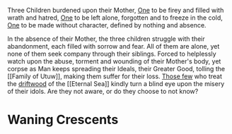 Three Children burdened upon their Mother, 
[One](Kynoly) to be firey and filled with wrath and hatred, 
[One](Heaugi) to be left alone, forgotten and to freeze in the cold, 
[One](Opar) to be made without character, defined by nothing and absence. 

In the absence of their Mother, the three children struggle with their abandonment, each filled with sorrow and fear.
All of them are alone, yet none of them seek company through their siblings. 
Forced to helplessly watch upon the abuse, torment and wounding of their Mother's body, yet corpse as Man keeps spreading their Ideals, their Greater Good, tolling the [[Family of Utuw]], making them suffer for their loss. 
[Those few](Lunatics) who treat the [driftwood](The%20Utuw%20System) of the [[Eternal Sea]] kindly turn a blind eye upon the misery of their idols. Are they not aware, or do they choose to not know?  
# Waning Crescents
